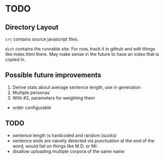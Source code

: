 # TODO

## Directory Layout
`src` contains source javascript files.

`dist` contains the runnable site. For now, track it in github and edit things like index.html there. May make sense in the future to have an index that is copied in.

## Possible future improvements

1. Derive stats about average sentence length, use in generation
2. Multiple personas
3. With #2, parameters for weighting them
* order configurable

## TODO

* sentence length is hardcoded and random (sucks)
* sentence ends are naively detected via punctuation at the end of the word, would fail on things like M.D. or Mr.
* disallow uploading multiple corpora of the same name
